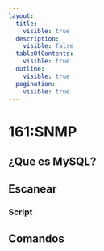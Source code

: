 ```yaml
---
layout:
  title:
    visible: true
  description:
    visible: false
  tableOfContents:
    visible: true
  outline:
    visible: true
  pagination:
    visible: true
---
```


# 161:SNMP

## ¿Que es MySQL?

## Escanear

### Script

## Comandos
